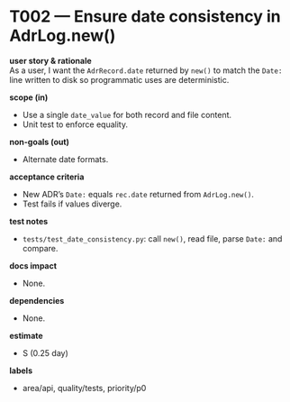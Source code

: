 # T002 — Ensure date consistency in AdrLog.new()

**user story & rationale**  
As a user, I want the `AdrRecord.date` returned by `new()` to match the `Date:` line written to disk so programmatic uses are deterministic.

**scope (in)**  
- Use a single `date_value` for both record and file content.  
- Unit test to enforce equality.

**non-goals (out)**  
- Alternate date formats.

**acceptance criteria**  
- New ADR’s `Date:` equals `rec.date` returned from `AdrLog.new()`.  
- Test fails if values diverge.

**test notes**  
- `tests/test_date_consistency.py`: call `new()`, read file, parse `Date:` and compare.

**docs impact**  
- None.

**dependencies**  
- None.

**estimate**  
- S (0.25 day)

**labels**  
- area/api, quality/tests, priority/p0
